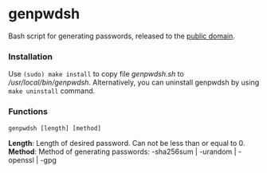 # genpwdsh

Bash script for generating passwords, released to the [public domain](LICENSE).

### Installation
Use ```(sudo) make install``` to copy file *genpwdsh.sh* to */usr/local/bin/genpwdsh*. Alternatively, you can uninstall genpwdsh by using ```make uninstall``` command.

### Functions
```genpwdsh [length] [method]```

**Length**: Length of desired password. Can not be less than or equal to 0.</br>
**Method**: Method of generating passwords: -sha256sum | -urandom | -openssl | -gpg
